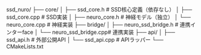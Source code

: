 ssd_nuro/
├── core/
│   ├── ssd_core.h          # SSD核心定義（依存なし）
│   ├── ssd_core.cpp        # SSD実装
│   ├── neuro_core.h        # 神経モデル（独立）
│   └── neuro_core.cpp      # 神経実装
├── bridge/
│   ├── neuro_ssd_bridge.h  # 連携インターface
│   └── neuro_ssd_bridge.cpp# 連携実装
├── api/
│   ├── ssd_api.h           # 外部公開API
│   └── ssd_api.cpp         # APIラッパー
└── CMakeLists.txt
